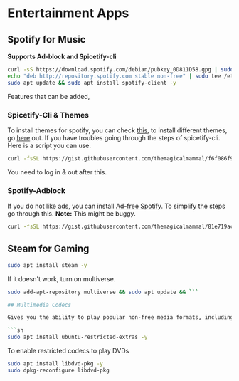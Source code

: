 # Entertainment Apps

## Spotify for Music

**Supports Ad-block and Spicetify-cli**

```sh
curl -sS https://download.spotify.com/debian/pubkey_0D811D58.gpg | sudo apt-key add -
echo "deb http://repository.spotify.com stable non-free" | sudo tee /etc/apt/sources.list.d/spotify.list
sudo apt update && sudo apt install spotify-client -y
```

Features that can be added,

### Spicetify-Cli & Themes

To install themes for spotify, you can check [this](https://github.com/khanhas/spicetify-cli), to install different themes, go [here](https://github.com/morpheusthewhite/spicetify-themes) out. If you have troubles going through the steps of spicetify-cli. Here is a script you can use.

```sh
curl -fsSL https://gist.githubusercontent.com/themagicalmammal/f6f086f9c701924371e1d334c60c8562/raw/6bf8f24e6211c8ea3ba3d028634e58f1af8b971f/spicetify.sh | bash
```

You need to log in & out after this.

### Spotify-Adblock

If you do not like ads, you can install [Ad-free Spotify](https://github.com/abba23/spotify-adblock-linux). To simplify the steps go through this.
**Note:** This might be buggy.

```sh
curl -fsSL https://gist.githubusercontent.com/themagicalmammal/81e719ac496790049ecfb745a26dfc9b/raw/f22b8b886307cb58618ccf85f89df3ee8d4dc59d/spotify_adblock.sh | sudo bash
```

## Steam for Gaming

```sh
sudo apt install steam -y
```

If it doesn't work, turn on multiverse.

````sh
sudo add-apt-repository multiverse && sudo apt update && ```

## Multimedia Codecs

Gives you the ability to play popular non-free media formats, including DVD, MP3, Quicktime and Windows Media.

```sh
sudo apt install ubuntu-restricted-extras -y
````

To enable restricted codecs to play DVDs

```sh
sudo apt install libdvd-pkg -y
sudo dpkg-reconfigure libdvd-pkg
```
